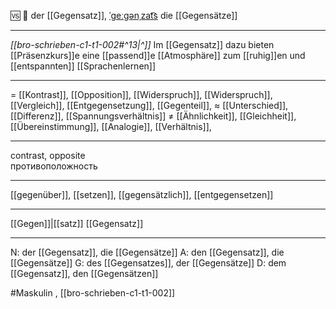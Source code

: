 🆚 🔵 der [[Gegensatz]], [ˈɡeːɡənˌzat͡s](https://youglish.com/pronounce/Gegensatz/german)
die [[Gegensätze]]

---
*[[bro-schrieben-c1-t1-002#^13|^]]* Im [[Gegensatz]] dazu bieten [[Präsenzkurs]]e eine [[passend]]e [[Atmosphäre]] zum [[ruhig]]en und [[entspannten]] [[Sprachenlernen]]

---
= [[Kontrast]], [[Opposition]], [[Widerspruch]], [[Widerspruch]], [[Vergleich]], [[Entgegensetzung]], [[Gegenteil]],
≈ [[Unterschied]], [[Differenz]], [[Spannungsverhältnis]]
≠ [[Ähnlichkeit]], [[Gleichheit]], [[Übereinstimmung]], [[Analogie]], [[Verhältnis]],

---
contrast, opposite  
противоположность

---
[[gegenüber]], [[setzen]], [[gegensätzlich]], [[entgegensetzen]]

---
[[Gegen]]|[[satz]]
[[Gegensatz]]


---
N: der [[Gegensatz]], die [[Gegensätze]]
A: den [[Gegensatz]], die [[Gegensätze]]
G: des [[Gegensatzes]], der [[Gegensätze]]
D: dem [[Gegensatz]], den [[Gegensätzen]]

#Maskulin , [[bro-schrieben-c1-t1-002]]